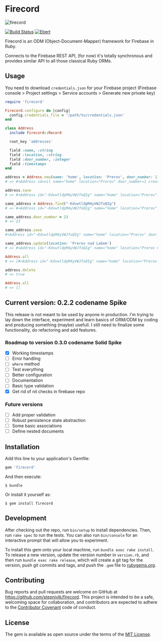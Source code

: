 # Firecord

![firecord](https://www.swiss-paracord.ch/media/image/product/50/md/firecord-550-acu-digital-25ft-762m~2.jpg)

[![Build Status](https://travis-ci.org/stepnivlk/firecord.svg?branch=master)](https://travis-ci.org/stepnivlk/firecord) [![Ebert](https://ebertapp.io/github/stepnivlk/firecord.svg)](https://ebertapp.io/github/stepnivlk/firecord)

Firecord is an ODM (Object-Document-Mapper) framework for Firebase in Ruby.

Connects to the Firebase REST API, (for now) it's totally synchronous and provides similar API to all those classical Ruby ORMs.

## Usage

You need to download ```credentials.json``` for your Firebase project (Firebase console > Project settings > Service accounts > Generate new private key)

```ruby
require 'firecord'

Firecord.configure do |config|
  config.credentials_file = '/path/to/credentials.json'
end

class Address
  include Firecord::Record

  root_key 'addresses'

  field :name, :string
  field :location, :string
  field :door_number, :integer
  field :timestamps
end

address = Address.new(name: 'home', location: 'Prerov', door_number: 1)
# => #<Address id=nil name="home" location="Prerov" door_number=1 created_at=nil updated_at=nil>

address.save
# => #<Address id="-KdvwtldpM4yVWJfoQIg" name="home" location="Prerov" door_number=1 created_at="2017-02-26T19:44:32+00:00" updated_at=nil>

same_address = Address.find("-KdvwtldpM4yVWJfoQIg")
# => #<Address id="-KdvwtldpM4yVWJfoQIg" name="home" location="Prerov" door_number=1 created_at="2017-02-26T19:44:32+00:00" updated_at=nil>

same_address.door_number = 23
# => 23

same_address.save
#<Address id="-KdvwtldpM4yVWJfoQIg" name="home" location="Prerov" door_number=23 created_at="2017-02-26T19:44:32+00:00" updated_at="2017-02-26T19:47:22+00:00">

same_address.update(location: 'Prerov nad Labem')
# => #<Address id="-KdvwtldpM4yVWJfoQIg" name="home" location="Prerov nad Labem" door_number=23 created_at="2017-02-26T19:44:32+00:00" updated_at="2017-02-26T19:48:20+00:00">

Address.all
# => [#<Address id="-KdvwtldpM4yVWJfoQIg" name="home" location="Prerov nad Labem" door_number=23 created_at="2017-02-26T19:44:32+00:00" updated_at="2017-02-26T19:48:20+00:00">]

address.delete
# => true

Address.all
# => []
```

## Current version: 0.2.2 codename Spike
This release is not meant to be used by anyone in production. I'm trying to lay down the interface, experiment and learn basics of ORM/ODM by coding and producing something (maybe) usefull. I still need to finalize some functionality, do refactoring and add features.

### Roadmap to version 0.3.0 codename Solid Spike
- [x] Working timestamps
- [ ] Error handling
- [ ] `where` method
- [ ] Test everything
- [ ] Better configuration
- [ ] Documentation
- [ ] Basic type validation
- [x] Get rid of nil checks in firebase repo

### Future versions
- [ ] Add proper validation
- [ ] Robust persistence state abstraction
- [ ] Some basic associations
- [ ] Define nested documents

## Installation

Add this line to your application's Gemfile:

```ruby
gem 'firecord'
```

And then execute:

    $ bundle

Or install it yourself as:

    $ gem install firecord
    

## Development

After checking out the repo, run `bin/setup` to install dependencies. Then, run `rake spec` to run the tests. You can also run `bin/console` for an interactive prompt that will allow you to experiment.

To install this gem onto your local machine, run `bundle exec rake install`. To release a new version, update the version number in `version.rb`, and then run `bundle exec rake release`, which will create a git tag for the version, push git commits and tags, and push the `.gem` file to [rubygems.org](https://rubygems.org).

## Contributing

Bug reports and pull requests are welcome on GitHub at https://github.com/stepnivlk/firecord. This project is intended to be a safe, welcoming space for collaboration, and contributors are expected to adhere to the [Contributor Covenant](http://contributor-covenant.org) code of conduct.


## License

The gem is available as open source under the terms of the [MIT License](http://opensource.org/licenses/MIT).

